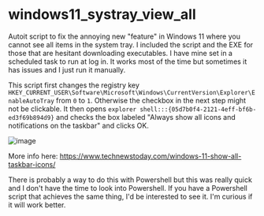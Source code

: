 # windows11_systray_view_all

Autoit script to fix the annoying new "feature" in Windows 11 where you cannot see all items in the system tray. I included the script and the EXE for those that are hesitant downloading executables. I have mine set in a scheduled task to run at log in. It works most of the time but sometimes it has issues and I just run it manually. 

This script first changes the registry key `HKEY_CURRENT_USER\Software\Microsoft\Windows\CurrentVersion\Explorer\EnableAutoTray` from `0` to `1`. Otherwise the checkbox in the next step might not be clickable. It then opens `explorer shell:::{05d7b0f4-2121-4eff-bf6b-ed3f69b894d9}` and checks the box labeled "Always show all icons and notifications on the taskbar" and clicks OK.

![image](https://user-images.githubusercontent.com/2601376/175789029-c54568d1-757e-4ccc-bcf8-01ac59dec1d5.png)


More info here:
https://www.technewstoday.com/windows-11-show-all-taskbar-icons/

There is probably a way to do this with Powershell but this was really quick and I don't have the time to look into Powershell. If you have a Powershell script that achieves the same thing, I'd be interested to see it. I'm curious if it will work better.
